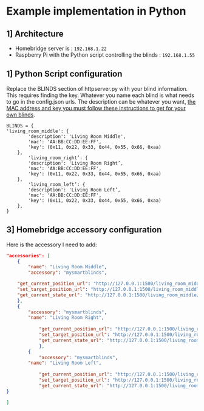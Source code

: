 # Example implementation in Python

## 1] Architecture

- Homebridge server is : `192.168.1.22`
- Raspberry Pi with the Python script controlling the blinds : `192.168.1.55`

## 1] Python Script configuration

Replace the BLINDS section of httpserver.py with your blind information. This requires finding the key. Whatever you name each blind is what needs to go in the config.json urls. The description can be whatever you want, [the MAC address and key you must follow these instructions to get for your own blinds](https://github.com/dnschneid/pysmartblinds/blob/master/README.md).

```
BLINDS = {
'living_room_middle': {
        'description': 'Living Room Middle',
        'mac': 'AA:BB:CC:DD:EE:FF',
        'key': (0x11, 0x22, 0x33, 0x44, 0x55, 0x66, 0xaa)
    },
        'living_room_right’: {
        'description': 'Living Room Right’,
        'mac': 'AA:BB:CC:DD:EE:FF',
        'key': (0x11, 0x22, 0x33, 0x44, 0x55, 0x66, 0xaa)
    },
        'living_room_left’: {
        'description': 'Living Room Left’,
        'mac': 'AA:BB:CC:DD:EE:FF',
        'key': (0x11, 0x22, 0x33, 0x44, 0x55, 0x66, 0xaa)
    },
}
```
## 3] Homebridge accessory configuration

Here is the accessory I need to add:

``` json
"accessories": [
    {
        "name": "Living Room Middle",
        "accessory": "mysmartblinds",

    "get_current_position_url": "http://127.0.0.1:1500/living_room_middle/pos",
    "set_target_position_url": "http://127.0.0.1:1500/living_room_middle/set/%position%",
    "get_current_state_url": "http://127.0.0.1:1500/living_room_middle/pos"
    },
    {
        "accessory": "mysmartblinds",
        "name": "Living Room Right",
  
            "get_current_position_url": "http://127.0.0.1:1500/living_room_right/pos",
            "set_target_position_url": "http://127.0.0.1:1500/living_room_right/set/%position%",
            "get_current_state_url": "http://127.0.0.1:1500/living_room_right/pos"
            },
        {
            "accessory": "mysmartblinds",
        "name": "Living Room Left",
  
            "get_current_position_url": "http://127.0.0.1:1500/living_room_left/pos",
            "set_target_position_url": "http://127.0.0.1:1500/living_room_left/set/%position%",
            "get_current_state_url": "http://127.0.0.1:1500/living_room_left/pos"
}

]
```

